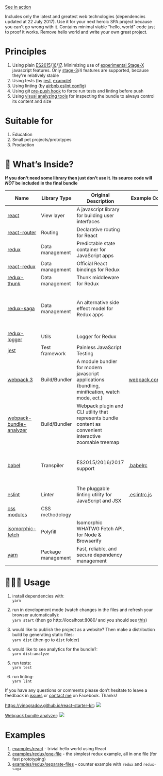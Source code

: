 [See in action](https://vinogradov.github.io/react-starter-kit)

Includes only the latest and greatest web technologies (dependencies updated at 22 July 2017). Use it for your next heroic SPA project because you can't go wrong with it. Contains minimal viable "hello, world" code just to proof it works. Remove hello world and write your own great project.

# Principles
1. Using plain [ES2015](https://babeljs.io/docs/plugins/preset-es2015/)/[16](https://babeljs.io/docs/plugins/preset-es2016/)/[17](https://babeljs.io/docs/plugins/preset-es2017/). Minimizing use of [experimental Stage-X](https://babeljs.io/docs/plugins/#presets-stage-x-experimental-presets-) javascript features. Only [stage-3](https://babeljs.io/docs/plugins/preset-stage-3/)/4 features are supported, because they're relatively stable
1. Using tests (by [jest](https://github.com/facebook/jest), [example](https://github.com/vinogradov/react-starter-kit/blob/master/src/examples/react/__tests__/hello.test.js))
1. Using linting (by [airbnb eslint config](https://github.com/airbnb/javascript))
1. Using git [pre-push hook](https://git-scm.com/book/gr/v2/Customizing-Git-Git-Hooks) to force run tests and linting before push
1. Using [visual analyzing tools](https://github.com/th0r/webpack-bundle-analyzer) for inspecting the bundle to always control its content and size

# Suitable for
1. Education
1. Small pet projects/prototypes
1. Production

# 🎁 What’s Inside?

**If you don't need some library then just don't use it. Its source code will _NOT_ be included in the final bundle**

Name | Library Type | Original Description | Example Config | Notes
---- | ---- | ------------------ | -------------- | -----
[react](https://facebook.github.io/react/) | View layer | A javascript library for building user interfaces
[react-router](https://github.com/ReactTraining/react-router) | Routing | Declarative routing for React 
[redux](https://github.com/reactjs/redux/) | Data management | Predictable state container for JavaScript apps
[react-redux](https://github.com/reactjs/react-redux) | Data management | Official React bindings for Redux
[redux-thunk](https://github.com/gaearon/redux-thunk) | Data management | Thunk middleware for Redux
[redux-saga](https://github.com/redux-saga/redux-saga) | Data management | An alternative side effect model for Redux apps | | An alternative to [redux-thunk](https://github.com/gaearon/redux-thunk). You need to `import "regenerator-runtime/runtime";` for using generators/`yield`
[redux-logger](https://github.com/evgenyrodionov/redux-logger) | Utils | Logger for Redux
[jest](https://github.com/facebook/jest) | Test framework | Painless JavaScript Testing
[webpack 3](https://webpack.js.org/) | Build/Bundler | A module bundler for modern javascript applications (bundling, minification, watch mode, ect.) | [webpack.config.js](https://github.com/vinogradov/react-starter-kit/blob/master/webpack.config.js) | Loaders: [babel-loader](https://github.com/babel/babel-loader), [eslint-loader](https://github.com/MoOx/eslint-loader)) 
[webpack-bundle-analyzer](https://github.com/th0r/webpack-bundle-analyzer) | Build/Bundler | Webpack plugin and CLI utility that represents bundle content as convenient interactive zoomable treemap | | 
[babel](https://babeljs.io/) | Transpiler | ES2015/2016/2017 support | [.babelrc](https://github.com/vinogradov/react-starter-kit/blob/master/.babelrc) | Plugins: [transform-object-rest-spread](http://babeljs.io/docs/plugins/transform-object-rest-spread/) (spreads are currently [at STAGE 3](https://github.com/sebmarkbage/ecmascript-rest-spread))
[eslint](http://eslint.org/) | Linter | The pluggable linting utility for JavaScript and JSX | [.eslintrc.js](https://github.com/vinogradov/react-starter-kit/blob/master/.eslintrc.js)
[css modules](https://github.com/css-modules/css-modules) | CSS methodology
[isomorphic-fetch](https://github.com/matthew-andrews/isomorphic-fetch) | Polyfill | Isomorphic WHATWG Fetch API, for Node & Browserify | | [whatwg-fetch](https://github.com/github/fetch) from GitHub on client,  [node-fetch](https://github.com/bitinn/node-fetch) on server
[yarn](https://yarnpkg.com/) | Package management | Fast, reliable, and secure dependency management

# 👨🏼‍💻 Usage
1. install dependencies with:  
`yarn`

1. run in development mode (watch changes in the files and refresh your browser automatically):  
`yarn start` (then go http://localhost:8080/ and you should see [this](https://vinogradov.github.io/react-starter-kit/))

1. would like to publish the project as a website? Then make a distribution build by generating static files:  
`yarn dist` (then go to `dist` folder)

1. would like to see analytics for the bundle?:  
`yarn dist:analyze`

1. run tests:  
`yarn test`

1. run linting:  
`yarn lint`

If you have any questions or comments please don’t hesitate to leave a feedback in [issues](https://github.com/vinogradov/react-starter-kit/issues) or [contact me](https://www.facebook.com/vadim.vinogradov) on Facebook. Thanks!

https://vinogradov.github.io/react-starter-kit:
![](http://vinogradov.github.io/react-starter-kit/screenshot.png)


[Webpack bundle analyzer](https://github.com/th0r/webpack-bundle-analyzer):
![](http://vinogradov.github.io/react-starter-kit/webpack-bundle-analyzer.png)

# Examples

1. [examples/react](https://github.com/vinogradov/react-starter-kit/tree/master/src/examples/react) - trivial hello world using React
1. [examples/redux/one-file](https://github.com/vinogradov/react-starter-kit/tree/master/src/examples/redux/one-file) - the simplest redux example, all in one file (for fast prototyping)
1. [examples/redux/separate-files](https://github.com/vinogradov/react-starter-kit/tree/master/src/examples/redux/separate-files) - counter example with `redux` and `redux-saga`
